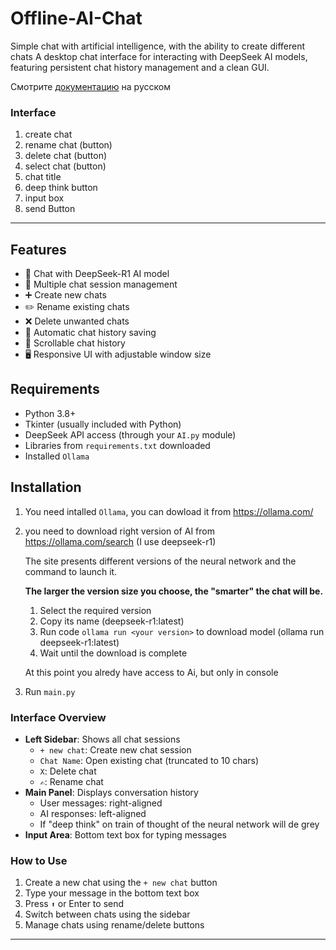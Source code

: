 
# Offline-AI-Chat
Simple chat with artificial intelligence, with the ability to create different chats
A desktop chat interface for interacting with DeepSeek AI models, featuring persistent chat history management and a clean GUI.

Смотрите [документацию](./README_ru.md) на русском

### Interface
1. create chat
2. rename chat (button)
3. delete chat (button)
4. select chat (button)
5. chat title
6. deep think button
7. input box
8. send Button

---



## Features

- 💬 Chat with DeepSeek-R1 AI model
- 📁 Multiple chat session management
- ➕ Create new chats
- ✏️ Rename existing chats
- ❌ Delete unwanted chats
- 💾 Automatic chat history saving
- 📜 Scrollable chat history
- 🖥️ Responsive UI with adjustable window size

## Requirements

- Python 3.8+
- Tkinter (usually included with Python)
- DeepSeek API access (through your `AI.py` module)
- Libraries from `requirements.txt` downloaded
- Installed `Ollama`

## Installation

1. You need intalled `Ollama`, you can dowload it from https://ollama.com/

2. you need to download right version of AI from https://ollama.com/search (I use deepseek-r1)

    The site presents different versions of the neural network and the command to launch it.

    **The larger the version size you choose, the "smarter" the chat will be.**
    1. Select the required version 
    2. Copy its name (deepseek-r1:latest)
    3. Run code `ollama run <your version>` to download model (ollama run deepseek-r1:latest)
    4. Wait until the download is complete

    At this point you alredy have access to Ai, but only in console
    
3. Run `main.py`



### Interface Overview
- **Left Sidebar**: Shows all chat sessions
  - `+ new chat`: Create new chat session
  - `Chat Name`: Open existing chat (truncated to 10 chars)
  - `X`: Delete chat
  - `✍`: Rename chat
- **Main Panel**: Displays conversation history
  - User messages: right-aligned
  - AI responses: left-aligned
  - If "deep think" on train of thought of the neural network will de grey
- **Input Area**: Bottom text box for typing messages

### How to Use
1. Create a new chat using the `+ new chat` button
2. Type your message in the bottom text box
3. Press `⬆` or Enter to send
4. Switch between chats using the sidebar
5. Manage chats using rename/delete buttons


---
